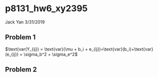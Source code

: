 p8131\_hw6\_xy2395
================
Jack Yan
3/31/2019

Problem 1
---------

$\\text{var(Y\_{ij}) = \\text{var}(\\mu + b\_i + e\_{ij})=\\text{var}(b\_i)+\\text{var}(e\_{ij}) = \\sigma\_b^2 + \\sigma\_e^2$

Problem 2
---------
